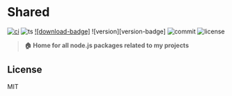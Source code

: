 # Shared

[![ci][ci-badge]][ci-link]
![ts][ts-badge]
[![download-badge]][download-link]
![version][version-badge]
![commit][commit-badge]
![license][license-badge]

> **🏠 Home for all node.js packages related to my projects**

## License
MIT

[ci-badge]: https://github.com/guillaumecatel/shared/actions/workflows/ci.yaml/badge.svg?branch=main
[ci-link]: https://github.com/guillaumecatel/shared/actions/workflows/ci.yaml
[ts-badge]: https://badgen.net/badge/-/TypeScript/blue?icon=typescript&label
[download-link]: https://www.npmjs.com/search?q=@guillaumecatel
[commit-badge]: https://img.shields.io/github/commit-activity/m/guillaumecatel/shared
[license-badge]: https://img.shields.io/github/license/guillaumecatel/shared
